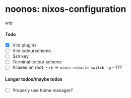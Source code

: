 # noonos: nixos-configuration

wip

#### Todo

- [x] Vim plugins
- [ ] Vim colourscheme
- [ ] Ssh key
- [ ] Terminal colour scheme
- [ ] Aliases on root:
      - `rb` -> `nixos-rebuild switch -p`
      - ???

#### Longer todos/maybe todos

- [ ] Properly use home manager?
